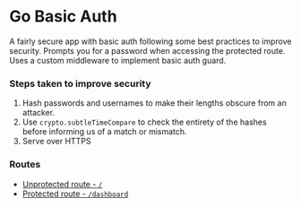 # Go Basic Auth

A fairly secure app with basic auth following some best practices to improve security. Prompts you for a password when
accessing the protected route. Uses a custom middleware to implement basic auth guard.

### Steps taken to improve security

1. Hash passwords and usernames to make their lengths obscure from an attacker.
2. Use `crypto.subtleTimeCompare` to check the entirety of the hashes before informing us of a match or mismatch.
3. Serve over HTTPS

### Routes

- [Unprotected route - `/`]("https://go-basic-auth.herokuapp.com/")
- [Protected route - `/dashboard`]("https://go-basic-auth.herokuapp.com/dashboard")

